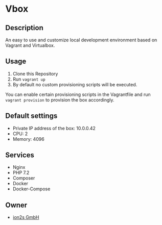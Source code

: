 # Vbox

## Description
An easy to use and customize local development environment based on Vagrant and
Virtualbox.

## Usage
1. Clone this Repository
1. Run `vagrant up`
1. By default no custom provisioning scripts will be executed.

You can enable certain provisioning scripts in the Vagrantfile and run `vagrant provision`
to provision the box accordingly.

## Default settings
* Private IP address of the box: 10.0.0.42
* CPU: 2
* Memory: 4096

## Services
* Nginx
* PHP 7.2
* Composer
* Docker
* Docker-Compose

## Owner
* [ion2s GmbH](http://www.ion2s.com)

